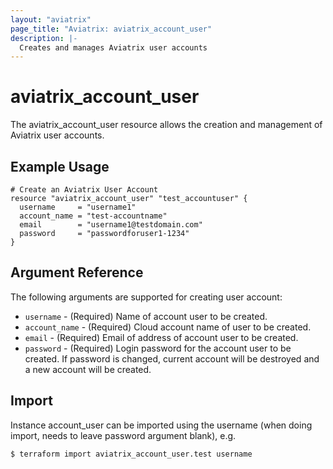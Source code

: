 ```yaml
---
layout: "aviatrix"
page_title: "Aviatrix: aviatrix_account_user"
description: |-
  Creates and manages Aviatrix user accounts
---
```


# aviatrix_account_user

The aviatrix_account_user resource allows the creation and management of Aviatrix user accounts.

## Example Usage

```hcl
# Create an Aviatrix User Account
resource "aviatrix_account_user" "test_accountuser" {
  username     = "username1"
  account_name = "test-accountname"
  email        = "username1@testdomain.com"
  password     = "passwordforuser1-1234"
}
```

## Argument Reference

The following arguments are supported for creating user account:

* `username` - (Required) Name of account user to be created.
* `account_name` - (Required) Cloud account name of user to be created.
* `email` - (Required) Email of address of account user to be created.
* `password` - (Required) Login password for the account user to be created. If password is changed, current account will be destroyed and a new account will be created.

## Import

Instance account_user can be imported using the username (when doing import, needs to leave password argument blank), e.g.

```
$ terraform import aviatrix_account_user.test username
```
